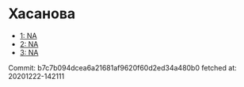 # Хасанова
- [1: NA](1.md)
- [2: NA](2.md)
- [3: NA](3.md)

Commit: b7c7b094dcea6a21681af9620f60d2ed34a480b0
 fetched at: 20201222-142111
